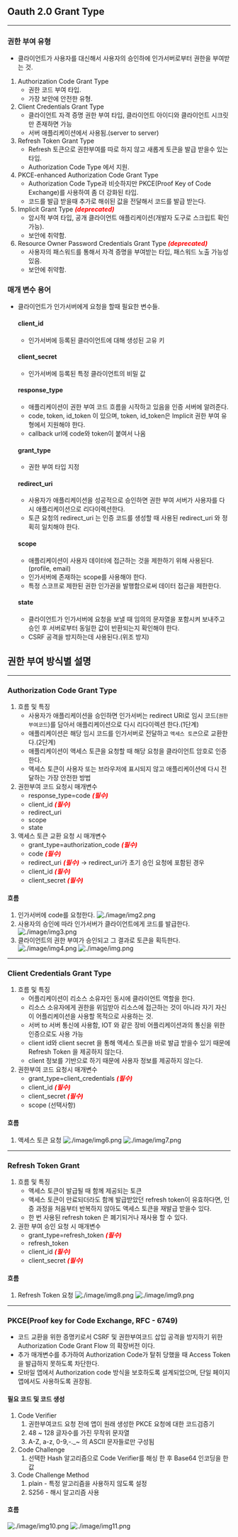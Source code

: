 ## Oauth 2.0 Grant Type

-----

### 권한 부여 유형

- 클라이언트가 사용자를 대신해서 사용자의 승인하에 인가서버로부터 권한을 부여받는 것.

1. Authorization Code Grant Type
   - 권한 코드 부여 타입. 
   - 가장 보안에 안전한 유형.
2. Client Credentials Grant Type
   - 클라이언트 자격 증명 권한 부여 타입, 클라이언트 아이디와 클라이언트 시크릿만 존재하면 가능
   - 서버 애플리케이션에서 사용됨.(server to server)
3. Refresh Token Grant Type
   - Refresh 토큰으로 권한부여를 따로 하지 않고 새롭게 토큰을 발급 받을수 있는 타입.
   - Authorization Code Type 에서 지원.
4. PKCE-enhanced Authorization Code Grant Type 
   - Authorization Code Type과 비슷하지만 PKCE(Proof Key of Code Exchange)를 사용하여 좀 더 강화된 타입.
   - 코드를 발급 받을때 추가로 해쉬된 값을 전달해서 코드를 발급 받는다.
5. Implicit Grant Type <font color="red">***(deprecated)***</font>
   - 암시적 부여 타입, 공개 클라이언트 애플리케이션(개발자 도구로 스크립트 확인 가능).
   - 보안에 취약함.
6. Resource Owner Password Credentials Grant Type <font color="red">***(deprecated)***</font>
   - 사용자의 패스워드를 통해서 자격 증명을 부여받는 타입, 패스워드 노출 가능성 있음.
   - 보안에 취약함.


### 매개 변수 용어
- 클라이언트가 인가서버에게 요청을 할때 필요한 변수들.

  #### client_id
  - 인가서버에 등록된 클라이언트에 대해 생성된 고유 키
  #### client_secret
  - 인가서버에 등록된 특정 클라이언트의 비밀 값
  #### response_type
  - 애플리케이션이 권한 부여 코드 흐름을 시작하고 있음을 인증 서버에 알려준다.
  - code, token, id_token 이 있으며, token, id_token은 Implicit 권한 부여 유형에서 지원해야 한다.
  - callback url에 code와 token이 붙여서 나옴
  #### grant_type
  - 권한 부여 타입 지정
  #### redirect_uri
  - 사용자가 애플리케이션을 성공적으로 승인하면 권한 부여 서버가 사용자를 다시 애플리케이션으로 리다이렉션한다.
  - 토큰 요청의 redirect_uri 는 인증 코드를 생성할 때 사용된 redirect_uri 와 정획히 일치해야 한다.
  #### scope
  - 애플리케이션이 사용자 데이터에 접근하는 것을 제한하기 위해 사용된다.(profile, email)
  - 인가서버에 존재하는 scope를 사용해야 한다.
  - 특정 스코프로 제한된 권한 인가권을 발행함으로써 데이터 접근을 제한한다.
  #### state
  - 클라이언트가 인가서버에 요청을 보낼 때 임의의 문자열을 포함시켜 보내주고 승인 후 서버로부터 동일한 값이 반환되는지 확인해야 한다.
  - CSRF 공격을 방지하는데 사용된다.(위조 방지)



## 권한 부여 방식별 설명

-----

### Authorization Code Grant Type
1. 흐름 및 특징
   - 사용자가 애플리케이션을 승인하면 인가서버는 redirect URI로 임시 코드(`권한부여코드`)를 담아서 애플리케이션으로 다시 리다이렉션 한다.(1단계)
   - 애플리케이션은 해당 임시 코드를 인가서버로 전달하고 `액세스 토큰`으로 교환한다.(2단계)
   - 애플리케이션이 액세스 토큰을 요청할 때 해당 요청을 클라이언트 암호로 인증한다.
   - 액세스 토큰이 사용자 또는 브라우저에 표시되지 않고 애플리케이션에 다시 전달하는 가장 안전한 방법
2. 권한부여 코드 요청시 매개변수
   - response_type=code <font color="red">***(필수)***</font>
   - client_id <font color="red">***(필수)***</font>
   - redirect_uri
   - scope
   - state
3. 액세스 토큰 교환 요청 시 매개변수
   - grant_type=authorization_code <font color="red">***(필수)***</font>
   - code <font color="red">***(필수)***</font>
   - redirect_uri <font color="red">***(필수)***</font> -> redirect_uri가 초기 승인 요청에 포함된 경우
   - client_id <font color="red">***(필수)***</font>
   - client_secret <font color="red">***(필수)***</font>

#### 흐름
1. 인가서버에 code를 요청한다.
![./image/img2.png](./image/img2.png)
2. 사용자의 승인에 따라 인가서버가 클라이언트에게 코드를 발급한다.
![./image/img3.png](./image/img3.png)
3. 클라이언트의 권한 부여가 승인되고 그 결과로 토큰을 획득한다.
![./image/img4.png](./image/img4.png)
![./image/img.png](./image/img5.png)

-----

### Client Credentials Grant Type
1. 흐름 및 특징
   - 어플리케이션이 리소스 소유자인 동시에 클라이언트 역할을 한다.
   - 리소스 소유자에게 권한을 위임받아 리소스에 접근하는 것이 아니라 자기 자신이 어플리케이션을 사용할 목적으로 사용하는 것.
   - 서버 to 서버 통신에 사용함, IOT 와 같은 장비 어플리케이션과의 통신을 위한 인증으로도 사용 가능
   - client id와 client secret 을 통해 액세스 토큰을 바로 발급 받을수 있기 때문에 Refresh Token 을 제공하지 않는다.
   - client 정보를 기반으로 하기 때문에 사용자 정보를 제공하지 않는다.
2. 권한부여 코드 요청시 매개변수
   - grant_type=client_credentials <font color="red">***(필수)***</font>
   - client_id <font color="red">***(필수)***</font>
   - client_secret <font color="red">***(필수)***</font>
   - scope (선택사항)

#### 흐름
1. 액세스 토큰 요청
![./image/img6.png](./image/img6.png)
![./image/img7.png](./image/img7.png)

-----

### Refresh Token Grant
1. 흐름 및 특징
   - 액세스 토큰이 발급될 때 함께 제공되는 토큰
   - 액세스 토큰이 만료되더라도 함께 발급받았던 refresh token이 유효하다면, 인증 과정을 처음부터 반복하지 않아도 액세스 토큰을 재발급 받을수 있다.
   - 한 번 사용된 refresh token 은 폐기되거나 재사용 할 수 있다.
2. 권한 부여 승인 요청 시 매개변수
   - grant_type=refresh_token <font color="red">***(필수)***</font>
   - refresh_token
   - client_id <font color="red">***(필수)***</font>
   - client_secret <font color="red">***(필수)***</font>

#### 흐름
1. Refresh Token 요청
![./image/img8.png](./image/img8.png)
![./image/img9.png](./image/img9.png)

-----

### PKCE(Proof key for Code Exchange, RFC - 6749)
- 코드 교환을 위한 증명키로서 CSRF 및 권한부여코드 삽입 공격을 방지하기 위한 Authorization Code Grant Flow 의 확장버전 이다.
- 추가 매개변수를 추가하여 Authorization Code가 탈취 당했을 때 Access Token 을 발급하지 못하도록 차단한다.
- 모바일 앱에서 Authorization code 방식을 보호하도록 설계되었으며, 단일 페이지 앱에서도 사용하도록 권장됨.

#### 필요 코드 및 코드 생성
1. Code Verifier
   1. 권한부여코드 요청 전에 앱이 원래 생성한 PKCE 요청에 대한 코드검증기
   2. 48 ~ 128 글자수를 가진 무작위 문자열
   3. A-Z, a-z, 0-9,-._~ 의 ASCII 문자들로만 구성됨
2. Code Challenge
   1. 선택한 Hash 알고리즘으로 Code Verifier를 해싱 한 후 Base64 인코딩을 한 값
3. Code Challenge Method
   1. plain - 특정 알고리즘을 사용하지 않도록 설정
   2. S256 - 해시 알고리즘 사용

#### 흐름
![./image/img10.png](./image/img10.png)
![./image/img11.png](./image/img11.png)